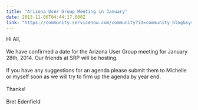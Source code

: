 ```yaml
---
title: "Arizona User Group Meeting in January"
date: 2013-11-06T04:44:17.000Z
link: "https://community.servicenow.com/community?id=community_blog&sys_id=7aedeee9dbd0dbc01dcaf3231f96193b"
---
```

<p>Hi All,<br /><br />We have confirmed a date for the Arizona User Group meeting for January 28th, 2014. Our friends at SRP will be hosting.<br /><br />If you have any suggestions for an agenda please submit them to Michelle or myself soon as we will try to firm up the agenda by year end. <br /><br />Thanks!<br /><br />Bret Edenfield</p>